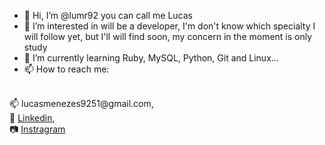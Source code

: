 - 👋 Hi, I’m @lumr92 you can call me Lucas 
- 👀 I’m interested in will be a developer, I'm don't know which specialty I will follow yet, but I'll will find soon, my concern in the moment is only study
- 🌱 I’m currently learning Ruby, MySQL, Python, Git and Linux...
- 📫 How to reach me:
<br>
📫 lucasmenezes9251@gmail.com,
<br>
👔 <a href="https://www.linkedin.com/in/lucas-de-menezes-rodrigues-12847a108/">Linkedin</a>,
<br>
📷 <a href="https://www.instagram.com/_lumr/">Instragram</a>

<!---
lumr92/lumr92 is a ✨ special ✨ repository because its `README.md` (this file) appears on your GitHub profile.
You can click the Preview link to take a look at your changes.
--->
